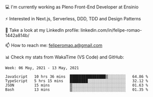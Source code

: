 💻 I'm currently working as Pleno Front-End Developer at Ensinio

⚡ Interested in Next.js, Serverless, DDD, TDD and Design Patterns

👥 Take a look at my LinkedIn profile: linkedin.com/in/felipe-romao-1442a814b/

📫 How to reach me: feliperomao.a@gmail.com

📊 Check my stats from WakaTime (VS Code) and GitHub:

<!--START_SECTION:waka-->
```text
Week: 06 May, 2021 - 13 May, 2021

JavaScript   10 hrs 36 mins  ████████████████▒░░░░░░░░   64.86 % 
TypeScript   5 hrs 15 mins   ████████░░░░░░░░░░░░░░░░░   32.12 % 
JSON         15 mins         ▒░░░░░░░░░░░░░░░░░░░░░░░░   01.63 % 
Bash         13 mins         ▒░░░░░░░░░░░░░░░░░░░░░░░░   01.35 % 
```
<!--END_SECTION:waka-->
